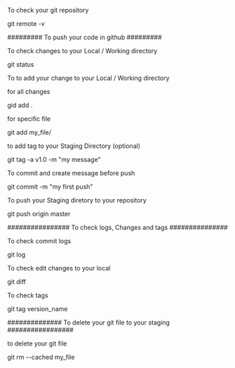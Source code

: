 

To check your git repository

git remote -v   



######### To push your code in github #########

To check changes to your Local / Working directory
 
git status


To to add your change to your Local / Working directory

for all changes 

gid add .

for specific file

git add my_file/

to add tag to your Staging Directory (optional)

git tag -a v1.0 -m "my message"

To commit and create message before push

git commit -m "my first push"

To push your Staging diretory to your repository

git push origin master


################ To check logs, Changes and tags ###############

To check commit logs

git log

To check edit changes to your local

git diff

To check tags

git tag version_name


############## To delete your git file to your staging #################

to delete your git file 

git rm  --cached my_file




